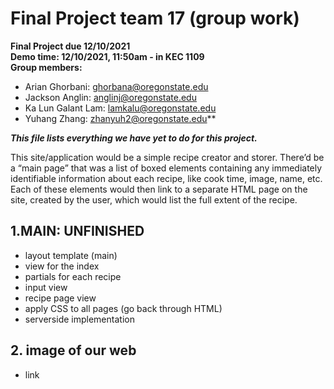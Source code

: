 # Final Project team 17 (group work)
**Final Project due 12/10/2021**<br/>
**Demo time: 12/10/2021, 11:50am - in KEC 1109**<br/>
**Group members:**<br/>
- Arian Ghorbani: ghorbana@oregonstate.edu
- Jackson Anglin: anglinj@oregonstate.edu
- Ka Lun Galant Lam: lamkalu@oregonstate.edu
- Yuhang Zhang: zhanyuh2@oregonstate.edu**<br/>

***This file lists everything we have yet to do for this project.***<br/>

This site/application would be a simple recipe creator and storer. There’d be a “main page” that was a list of boxed elements containing any immediately identifiable information about each recipe, like cook time, image, name, etc. Each of these elements would then link to a separate HTML page on the site, created by the user, which would list the full extent of the recipe.
## 1.MAIN: UNFINISHED
-  layout template (main)
-  view for the index
-  partials for each recipe
-  input view
-  recipe page view
-  apply CSS to all pages (go back through HTML)
-  serverside implementation
## 2. image of our web
- link